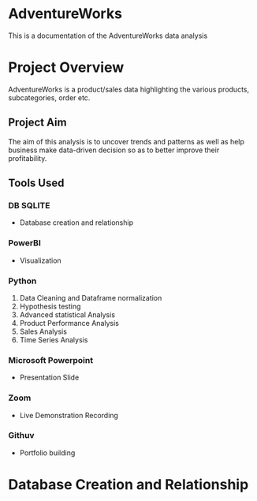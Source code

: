 # AdventureWorks
This is a documentation of the AdventureWorks data analysis 

# Project Overview
AdventureWorks is a product/sales data highlighting the various products, subcategories, order etc.

## Project Aim
The aim of this analysis is to uncover trends and patterns as well as help business make data-driven decision so as to better improve their profitability.

## Tools Used 
### DB SQLITE
  - Database creation and relationship
### PowerBI
  - Visualization
### Python
  1. Data Cleaning and Dataframe normalization
  2. Hypothesis testing
  3. Advanced statistical Analysis
  4. Product Performance Analysis
  5. Sales Analysis
  6. Time Series Analysis
### Microsoft Powerpoint
-  Presentation Slide
### Zoom
  - Live Demonstration Recording
### Githuv
- Portfolio building
  
# Database Creation and Relationship
  
